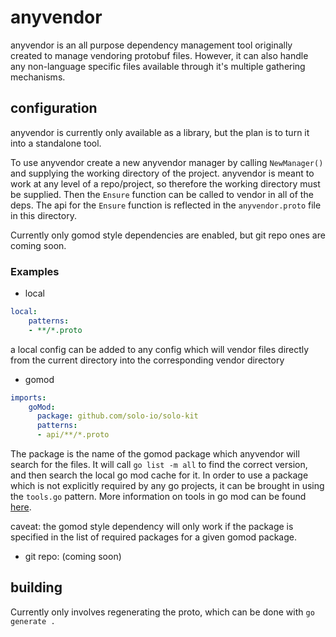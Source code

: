 # anyvendor

anyvendor is an all purpose dependency management tool originally created to manage
vendoring protobuf files. However, it can also handle any non-language specific files
available through it's multiple gathering mechanisms.

## configuration

anyvendor is currently only available as a library, but the plan is to turn it into a standalone tool.

To use anyvendor create a new anyvendor manager by calling `NewManager()` and supplying the working 
directory of the project. anyvendor is meant to work at any level of a repo/project, so therefore
the working directory must be supplied. Then the `Ensure` function can be called to vendor in 
all of the deps. The api for the `Ensure` function is reflected in the `anyvendor.proto` file in this 
directory.

Currently only gomod style dependencies are enabled, but git repo ones are coming soon.
### Examples

* local

```yaml
local:
    patterns:
    - **/*.proto
```
a local config can be added to any config which will vendor files directly from the current directory
into the corresponding vendor directory

* gomod

```yaml
imports:
    goMod:
      package: github.com/solo-io/solo-kit 
      patterns:
      - api/**/*.proto
```
The package is the name of the gomod package which anyvendor will search for the files. It will call
`go list -m all` to find the correct version, and then search the local go mod cache for it. In order to
use a package which is not explicitly required by any go projects, it can be brought in using the `tools.go`
pattern. More information on tools in go mod can be found [here](https://github.com/golang/go/wiki/Modules#how-can-i-track-tool-dependencies-for-a-module).


caveat: the gomod style dependency will only work if the package is specified in the list of required 
packages for a given gomod package. 

* git repo: (coming soon)


## building

Currently only involves regenerating the proto, which can be done with `go generate .`
